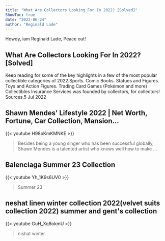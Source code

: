 ```yaml
---
title: "What Are Collectors Looking For In 2022? [Solved]"
ShowToc: true 
date: "2022-06-24"
author: "Reginald Lade" 
---
```


Howdy, iam Reginald Lade, Peace out!
## What Are Collectors Looking For In 2022? [Solved]
Keep reading for some of the key highlights in a few of the most popular collectible categories of 2022.Sports. 
 Comic Books. 
 Statues and Figures. 
 Toys and Action Figures. 
 Trading Card Games (Pokémon and more) 
 Collectibles Insurance Services was founded by collectors, for collectors! 
 Sources.5 Jul 2022

## Shawn Mendes' Lifestyle 2022 | Net Worth, Fortune, Car Collection, Mansion...
{{< youtube H98oKmKMNKE >}}
>Besides being a young singer who has been successful globally, Shawn Mendes is a talented artist who knows well how to make ...

## Balenciaga Summer 23 Collection
{{< youtube Yh_1K9s6UV0 >}}
>Summer 23 

## neshat linen winter collection 2022(velvet suits collection 2022) summer and gent's collection
{{< youtube GuH_Xq8okmU >}}
>nishat winter 

